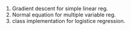 
1. Gradient descent for simple linear reg.
2. Normal equation for multiple variable reg.
3. class implementation for logistice regression.



